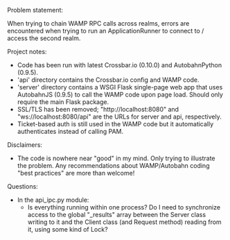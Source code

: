 Problem statement:

When trying to chain WAMP RPC calls across realms, errors are encountered when trying to run an ApplicationRunner to connect to / access the second realm.

Project notes:
- Code has been run with latest Crossbar.io (0.10.0) and AutobahnPython (0.9.5).
- 'api' directory contains the Crossbar.io config and WAMP code.
- 'server' directory contains a WSGI Flask single-page web app that uses AutobahnJS (0.9.5) to call the WAMP code upon page load. Should only require the main Flask package.
- SSL/TLS has been removed; "http://localhost:8080" and "ws://localhost:8080/api" are the URLs for server and api, respectively.
- Ticket-based auth is still used in the WAMP code but it automatically authenticates instead of calling PAM.

Disclaimers:
- The code is nowhere near "good" in my mind. Only trying to illustrate the problem. Any recommendations about WAMP/Autobahn coding "best practices" are more than welcome!

Questions:
- In the api_ipc.py module:
  - Is everything running within one process? Do I need to synchronize access to the global "_results" array
    between the Server class writing to it and the Client class (and Request method) reading from it,
    using some kind of Lock?
